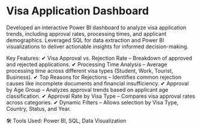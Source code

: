 # Visa Application Dashboard
Developed an interactive Power BI dashboard to analyze visa application trends, including approval rates, processing times, and applicant demographics. Leveraged SQL for data extraction and Power BI visualizations to deliver actionable insights for informed decision-making.

Key Features:
✔ Visa Approval vs. Rejection Rate – Breakdown of approved and rejected applications.
✔ Processing Time Analysis – Average processing time across different visa types (Student, Work, Tourist, Business).
✔ Top Reasons for Rejections – Identifies common rejection causes like incomplete documents and financial insufficiency.
✔ Approval by Age Group – Analyzes approval trends based on applicant age classification.
✔ Approval Rate by Visa Type – Compares visa approval rates across categories.
✔ Dynamic Filters – Allows selection by Visa Type, Country, Status, and Year.

🛠 Tools Used: Power BI, SQL, Data Visualization
